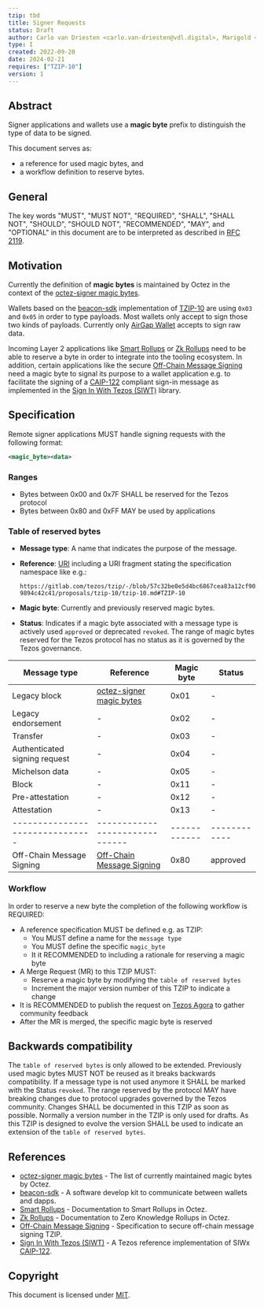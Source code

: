 ```yaml
---
tzip: tbd
title: Signer Requests
status: Draft
author: Carlo van Driesten <carlo.van-driesten@vdl.digital>, Marigold <contact@marigold.dev>
type: I
created: 2022-09-20
date: 2024-02-21
requires: ["TZIP-10"]
version: 1
---
```



## Abstract

Signer applications and wallets use a **magic byte** prefix to distinguish the type of data to be signed.

This document serves as:

- a reference for used magic bytes, and
- a workflow definition to reserve bytes.

## General

The key words "MUST", "MUST NOT", "REQUIRED", "SHALL", "SHALL NOT", "SHOULD", "SHOULD NOT", "RECOMMENDED", "MAY", and "OPTIONAL" in this document are to be interpreted as described in [RFC 2119][].

## Motivation

Currently the definition of **magic bytes** is maintained by Octez in the context of the [octez-signer magic bytes][].

Wallets based on the [beacon-sdk][] implementation of [TZIP-10][] are using `0x03` and `0x05` in order to type payloads. Most wallets only accept to sign those two kinds of payloads. Currently only [AirGap Wallet][] accepts to sign raw data.

Incoming Layer 2 applications like [Smart Rollups][] or [Zk Rollups][] need to be able to reserve a byte in order to integrate into the tooling ecosystem. In addition, certain applications like the secure [Off-Chain Message Signing][] need a magic byte to signal its purpose to a wallet application e.g. to facilitate the signing of a [CAIP-122][] compliant sign-in message as implemented in the [Sign In With Tezos (SIWT)][] library.

## Specification

Remote signer applications MUST handle signing requests with the following format:

```xml
<magic_byte><data>
```

### Ranges

- Bytes between 0x00 and 0x7F SHALL be reserved for the Tezos protocol
- Bytes between 0x80 and 0xFF MAY be used by applications

### Table of reserved bytes

- **Message type**: A name that indicates the purpose of the message.
- **Reference**: [URI][] including a URI fragment stating the specification namespace like e.g.:

   `https://gitlab.com/tezos/tzip/-/blob/57c32be0e5d4bc6867cea83a12cf909894c42c41/proposals/tzip-10/tzip-10.md#TZIP-10`
- **Magic byte**: Currently and previously reserved magic bytes.
- **Status**: Indicates if a magic byte associated with a message type is actively used `approved` or deprecated `revoked`. The range of magic bytes reserved for the Tezos protocol has no status as it is governed by the Tezos governance.

| Message type                  | Reference                    | Magic byte | Status     |
|-------------------------------|------------------------------|------------|------------|
| Legacy block                  | [octez-signer magic bytes][] | 0x01       | -          |
| Legacy endorsement            | -                            | 0x02       | -          |
| Transfer                      | -                            | 0x03       | -          |
| Authenticated signing request | -                            | 0x04       | -          |
| Michelson data                | -                            | 0x05       | -          |
| Block                         | -                            | 0x11       | -          |
| Pre-attestation               | -                            | 0x12       | -          |
| Attestation                   | -                            | 0x13       | -          |
|-------------------------------|------------------------------|------------|------------|
| Off-Chain Message Signing     | [Off-Chain Message Signing][]| 0x80       | approved   |

### Workflow

In order to reserve a new byte the completion of the following workflow is REQUIRED:

- A reference specification MUST be defined e.g. as TZIP:
  - You MUST define a name for the `message type`
  - You MUST define the specific `magic_byte`
  - It it RECOMMENDED to including a rationale for reserving a magic byte
- A Merge Request (MR) to this TZIP MUST:
  - Reserve a magic byte by modifying the `table of reserved bytes`
  - Increment the major version number of this TZIP to indicate a change
- It is RECOMMENDED to publish the request on [Tezos Agora][] to gather community feedback
- After the MR is merged, the specific magic byte is reserved

## Backwards compatibility

The `table of reserved bytes` is only allowed to be extended. Previously used magic bytes MUST NOT be reused as it breaks backwards compatibility. If a message type is not used anymore it SHALL be marked with the Status `revoked`. The range reserved by the protocol MAY have breaking changes due to protocol upgrades governed by the Tezos community. Changes SHALL be documented in this TZIP as soon as possible. Normally a version number in the TZIP is only used for drafts. As this TZIP is designed to evolve the version SHALL be used to indicate an extension of the `table of reserved bytes`.

## References

- [octez-signer magic bytes][] - The list of currently maintained magic bytes by Octez.
- [beacon-sdk][] - A software develop kit to communicate between wallets and dapps.
- [Smart Rollups][] - Documentation to Smart Rollups in Octez.
- [Zk Rollups][] - Documentation to Zero Knowledge Rollups in Octez.
- [Off-Chain Message Signing][] - Specification to secure off-chain message signing TZIP.
- [Sign In With Tezos (SIWT)][] - A Tezos reference implementation of SIWx [CAIP-122][].

[RFC 2119]: https://www.ietf.org/rfc/rfc2119.txt
[octez-signer magic bytes]: https://tezos.gitlab.io/user/key-management.html?highlight=magic%20bytes#signer-requests
[beacon-sdk]: https://docs.walletbeacon.io/guides/sign-payload
[TZIP-10]: https://gitlab.com/tezos/tzip/-/blob/06024a22384139b328a63747cb7951c81e5b9cd7/proposals/tzip-10/tzip-10.md
[AirGap Wallet]: https://support.airgap.it/
[Smart Rollups]: https://tezos.gitlab.io/protocols/alpha.html#smart-rollups
[Zk Rollups]: https://tezos.gitlab.io/protocols/alpha.html#zero-knowledge-rollups-ongoing
[Off-Chain Message Signing]: URI
[CAIP-122]: https://chainagnostic.org/CAIPs/caip-122
[Sign In With Tezos (SIWT)]: https://siwt.xyz/
[URI]: https://datatracker.ietf.org/doc/html/rfc3986
[Tezos Agora]: https://forum.tezosagora.org/

## Copyright

This document is licensed under [MIT](https://spdx.org/licenses/MIT.html).
